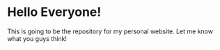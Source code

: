 # Hello Everyone!
This is going to be the repository for my personal website. Let me know what you guys think!

